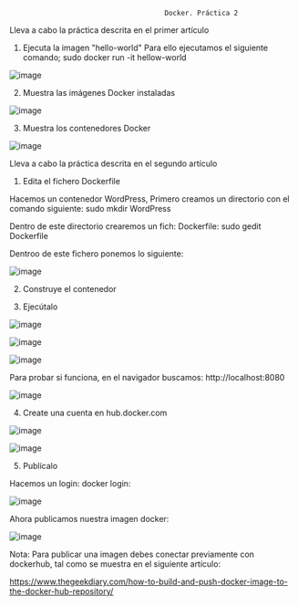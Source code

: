 
                                          Docker. Práctica 2
                                          
Lleva a cabo la práctica descrita en el primer artículo

  1. Ejecuta la imagen "hello-world"
Para ello ejecutamos el siguiente comando; sudo docker run -it hellow-world

![image](https://github.com/hasna2223/Serv.-Red-Internet-DOCKER/assets/119622209/017c450d-5db6-45b5-b2e6-b829f5380df1)

  2. Muestra las imágenes Docker instaladas

![image](https://github.com/hasna2223/Serv.-Red-Internet-DOCKER/assets/119622209/f368b824-716f-4b01-ac9c-b2fb9e806cc7)

  3. Muestra los contenedores Docker

![image](https://github.com/hasna2223/Serv.-Red-Internet-DOCKER/assets/119622209/356de104-6e77-4da8-9120-d4cfc57ccba4)


Lleva a cabo la práctica descrita en el segundo artículo

1. Edita el fichero Dockerfile

Hacemos un contenedor WordPress, Primero creamos un directorio con el comando siguiente: sudo mkdir WordPress

Dentro de este directorio crearemos un fich: Dockerfile: sudo gedit Dockerfile

Dentroo de este fichero ponemos lo siguiente:

![image](https://github.com/hasna2223/Serv.-Red-Internet-DOCKER/assets/119622209/062f4b95-ce83-4af2-b825-e49fd523d4ce)

2. Construye el contenedor

3. Ejecútalo

![image](https://github.com/hasna2223/Serv.-Red-Internet-DOCKER/assets/119622209/1c67c87a-e520-4be0-8cd2-70771868d4d4)

![image](https://github.com/hasna2223/Serv.-Red-Internet-DOCKER/assets/119622209/87e1c1c2-3c09-4758-be04-a9976e008019)

![image](https://github.com/hasna2223/Serv.-Red-Internet-DOCKER/assets/119622209/7a3961e4-9923-4466-affb-c9820b9aa5da)

Para probar  si funciona, en el navigador buscamos: http://localhost:8080

![image](https://github.com/hasna2223/Serv.-Red-Internet-DOCKER/assets/119622209/77fa68bd-2394-4292-a720-58872e60afc6)

4. Create una cuenta en hub.docker.com

![image](https://github.com/hasna2223/Serv.-Red-Internet-DOCKER/assets/119622209/af1feb69-60b5-4bfa-ac9a-0b25414091bc)

![image](https://github.com/hasna2223/Serv.-Red-Internet-DOCKER/assets/119622209/73925f7a-871f-4775-a85c-df7556a24c96)

5. Publícalo

Hacemos un login: docker login:

![image](https://github.com/hasna2223/Serv.-Red-Internet-DOCKER/assets/119622209/12a00df4-b8d9-4ca9-9060-fcff667eb1ac)

Ahora publicamos nuestra imagen docker:

![image](https://github.com/hasna2223/Serv.-Red-Internet-DOCKER/assets/119622209/ea80ed33-63f9-4db0-a0eb-27862c68cffa)

Nota: Para publicar una imagen debes conectar previamente con dockerhub, tal como se muestra en el siguiente artículo:

https://www.thegeekdiary.com/how-to-build-and-push-docker-image-to-the-docker-hub-repository/

